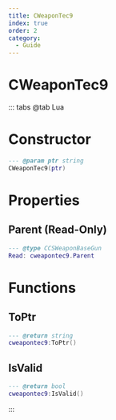 ```yaml
---
title: CWeaponTec9
index: true
order: 2
category:
  - Guide
---
```


# CWeaponTec9

::: tabs
@tab Lua
# Constructor
```lua
--- @param ptr string
CWeaponTec9(ptr)
```
# Properties
## Parent (Read-Only)
```lua
--- @type CCSWeaponBaseGun
Read: cweapontec9.Parent
```
# Functions
## ToPtr
```lua
--- @return string
cweapontec9:ToPtr()
```
## IsValid
```lua
--- @return bool
cweapontec9:IsValid()
```

:::
